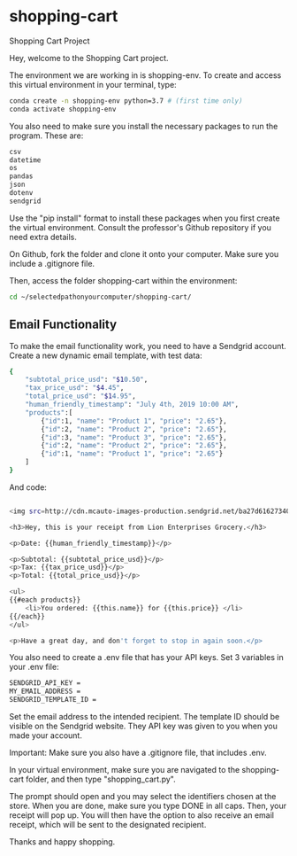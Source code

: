 # shopping-cart
Shopping Cart Project

Hey, welcome to the Shopping Cart project.

The environment we are working in is shopping-env. To create and access this virtual environment in your terminal, type:

```sh
conda create -n shopping-env python=3.7 # (first time only)
conda activate shopping-env
```

You also need to make sure you install the necessary packages to run the program. These are:

```sh
csv
datetime
os
pandas
json
dotenv
sendgrid
```

Use the "pip install" format to install these packages when you first create the virtual environment. Consult the professor's Github repository if you need extra details. 

On Github, fork the folder and clone it onto your computer. Make sure you include a .gitignore file. 

Then, access the folder shopping-cart within the environment:

```sh
cd ~/selectedpathonyourcomputer/shopping-cart/
```

## Email Functionality 

To make the email functionality work, you need to have a Sendgrid account. Create a new dynamic email template, with test data:

```sh
{
    "subtotal_price_usd": "$10.50",
    "tax_price_usd": "$4.45",
    "total_price_usd": "$14.95",
    "human_friendly_timestamp": "July 4th, 2019 10:00 AM",
    "products":[
        {"id":1, "name": "Product 1", "price": "2.65"},
        {"id":2, "name": "Product 2", "price": "2.65"},
        {"id":3, "name": "Product 3", "price": "2.65"},
        {"id":2, "name": "Product 2", "price": "2.65"},
        {"id":1, "name": "Product 1", "price": "2.65"}
    ]
}
```

And code:

```sh

<img src=http://cdn.mcauto-images-production.sendgrid.net/ba27d61627340a59/1273c923-d32f-4ad3-9f52-7c6f51d5aa41/260x244.png>

<h3>Hey, this is your receipt from Lion Enterprises Grocery.</h3>

<p>Date: {{human_friendly_timestamp}}</p>

<p>Subtotal: {{subtotal_price_usd}}</p>
<p>Tax: {{tax_price_usd}}</p>
<p>Total: {{total_price_usd}}</p>

<ul>
{{#each products}}
	<li>You ordered: {{this.name}} for {{this.price}} </li>
{{/each}}
</ul>

<p>Have a great day, and don't forget to stop in again soon.</p>
```
You also need to create a .env file that has your API keys. Set 3 variables in your .env file:

```sh
SENDGRID_API_KEY =
MY_EMAIL_ADDRESS =
SENDGRID_TEMPLATE_ID =
```

Set the email address to the intended recipient. The template ID should be visible on the Sendgrid website. They API key was given to you when you made your account. 

Important: Make sure you also have a .gitignore file, that includes .env.

In your virtual environment, make sure you are navigated to the shopping-cart folder, and then type "shopping_cart.py". 


The prompt should open and you may select the identifiers chosen at the store. When you are done, make sure you type DONE in all caps. Then, your receipt will pop up. You will then have the option to also receive an email receipt, which will be sent to the designated recipient. 

Thanks and happy shopping. 
